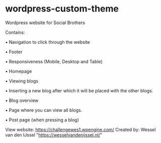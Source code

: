 # wordpress-custom-theme

Wordpress website for Social Brothers

Contains:

• Navigation to click through the website

• Footer

• Responsiveness (Mobile, Desktop and Table)

• Homepage

• Viewing blogs

• Inserting a new blog after which it will be placed with the other blogs.

• Blog overview

• Page where you can view all blogs.

• Post page (when pressing a blog)



View website: https://challengewes1.wpengine.com/
Created by: Wessel van den IJssel "https://wesselvandenijssel.nl/"

